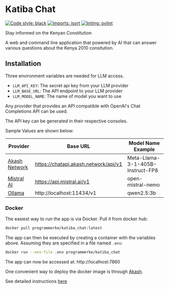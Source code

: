 # Katiba Chat
[![Code style: black](https://img.shields.io/badge/code%20style-black-000000.svg)](https://github.com/psf/black)
[![Imports: isort](https://img.shields.io/badge/%20imports-isort-%231674b1?style=flat&labelColor=ef8336)](https://pycqa.github.io/isort/)
[![linting: pylint](https://img.shields.io/badge/linting-pylint-yellowgreen)](https://github.com/pylint-dev/pylint)

Stay informed on the Kenyan Constitution

A web and command line application that powered by AI that can answer
various questions about the Kenya 2010 consitution.

## Installation

Three environment variables are needed for LLM access.

- `LLM_API_KEY`: The secret api key from your LLM provider
- `LLM_BASE_URL`: The API endpoint to your LLM provider
- `LLM_MODEL_NAME`: The name of model you want to use

Any provider that provides an API compatible with OpenAI's Chat
Completions API can be used.

The API key can be generated in their respective consoles.

Sample Values are shown below:

| Provider               | Base URL                             | Model Name Example               |
|------------------------|--------------------------------------|----------------------------------|
| [Akash Network][akash] | https://chatapi.akash.network/api/v1 | Meta-Llama-3-1-405B-Instruct-FP8 |
| [Mistral AI][mistral]  | https://api.mistral.ai/v1            | open-mistral-nemo                |
| [Ollama][ollama]       | http://localhost:11434/v1            | qwen2.5:3b                       |


[mistral]: https://mistral.ai/
[ollama]: https://ollama.com/blog/openai-compatibility
[akash]: https://chatapi.akash.network/

### Docker

The easiest way to run the app is via Docker. Pull it from docker hub:

```bash
docker pull programmerke/katiba_chat:latest
```

The app can then be executed by creating a container with the
variables above. Assuming they are specified in a file
named `.env`:

```bash
docker run --env-file .env programmerke/katiba_chat
```

The app can now be accessed at: http://localhost:7860

One convenient way to deploy the docker image is through [Akash][akashnet].

[akashnet]: https://akash.network

See detailed instructions [here](akash/README.md)
